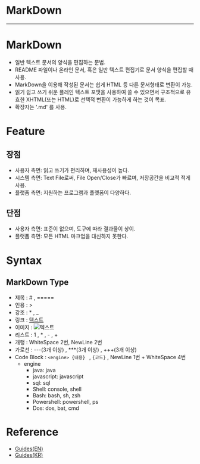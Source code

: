 # MarkDown

---

# MarkDown
- 일반 텍스트 문서의 양식을 편집하는 문법.
- README 파일이나 온라인 문서, 혹은 일반 텍스트 편집기로 문서 양식을 편집할 때 사용.
- MarkDown을 이용해 작성된 문서는 쉽게 HTML 등 다른 문서형태로 변환이 가능.
- 읽기 쉽고 쓰기 쉬운 플레인 텍스트 포맷을 사용하여 쓸 수 있으면서 구조적으로 유효한 XHTML(또는 HTML)로 선택적 변환이 가능하게 하는 것이 목표.
- 확장자는 '.md' 를 사용.

# Feature
## 장점
- 사용자 측면: 읽고 쓰기가 편리하며, 재사용성이 높다.
- 시스템 측면: Text File로써, File Open/Close가 빠르며, 저장공간을 비교적 적게 사용.
- 플랫폼 측면: 지원하는 프로그램과 플랫폼이 다양하다.
  
## 단점
- 사용자 측면: 표준이 없으며, 도구에 따라 결과물이 상이.
- 플랫폼 측면: 모든 HTML 마크업을 대신하지 못한다.
  
# Syntax
## MarkDown Type
- 제목 : # , =====
- 인용 : >
- 강조 : * , _
- 링크 : [텍스트](주소 "설명 생략가능")
- 이미지 : ![텍스트](이미지주소 "설명 생략가능")
- 리스트 : 1 , * , - , +
- 개행 : WhiteSpace 2번, NewLine 2번
- 가로선 : ---(3개 이상) , ***(3개 이상) , +++(3개 이상)
- Code Block : ```<engine> {내용} ``` , <code>{코드}</code> , NewLine 1번 + WhiteSpace 4번
  - engine
    - java: java
    - javascript: javascript
    - sql: sql
    - Shell: console, shell
    - Bash: bash, sh, zsh
    - Powershell: powershell, ps
    - Dos: dos, bat, cmd

# Reference
- [Guides(EN)](https://guides.github.com/features/mastering-markdown/)
- [Guides(KR)](https://github.com/cliche90/markdown_tutorial)

